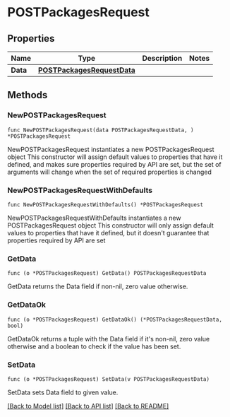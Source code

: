 # POSTPackagesRequest

## Properties

Name | Type | Description | Notes
------------ | ------------- | ------------- | -------------
**Data** | [**POSTPackagesRequestData**](POSTPackagesRequestData.md) |  | 

## Methods

### NewPOSTPackagesRequest

`func NewPOSTPackagesRequest(data POSTPackagesRequestData, ) *POSTPackagesRequest`

NewPOSTPackagesRequest instantiates a new POSTPackagesRequest object
This constructor will assign default values to properties that have it defined,
and makes sure properties required by API are set, but the set of arguments
will change when the set of required properties is changed

### NewPOSTPackagesRequestWithDefaults

`func NewPOSTPackagesRequestWithDefaults() *POSTPackagesRequest`

NewPOSTPackagesRequestWithDefaults instantiates a new POSTPackagesRequest object
This constructor will only assign default values to properties that have it defined,
but it doesn't guarantee that properties required by API are set

### GetData

`func (o *POSTPackagesRequest) GetData() POSTPackagesRequestData`

GetData returns the Data field if non-nil, zero value otherwise.

### GetDataOk

`func (o *POSTPackagesRequest) GetDataOk() (*POSTPackagesRequestData, bool)`

GetDataOk returns a tuple with the Data field if it's non-nil, zero value otherwise
and a boolean to check if the value has been set.

### SetData

`func (o *POSTPackagesRequest) SetData(v POSTPackagesRequestData)`

SetData sets Data field to given value.



[[Back to Model list]](../README.md#documentation-for-models) [[Back to API list]](../README.md#documentation-for-api-endpoints) [[Back to README]](../README.md)


